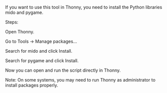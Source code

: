 If you want to use this tool in Thonny, you need to install the Python libraries mido and pygame.

Steps:

Open Thonny.

Go to Tools → Manage packages…

Search for mido and click Install.

Search for pygame and click Install.

Now you can open and run the script directly in Thonny.

Note: On some systems, you may need to run Thonny as administrator to install packages properly.

